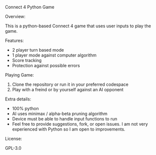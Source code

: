 Connect 4 Python Game



Overview:

This is a python-based Connect 4 game that uses user inputs to play the game.

Features:
 - 2 player turn based mode
 - 1 player mode against computer algorithm
 - Score tracking
 - Protection against possible errors

Playing Game:
1. Clone the repository or run it in your preferred codespace
2. Play with a freind or by yourself against an AI opponent

Extra details:
- 100% python
- AI uses minimax / alpha-beta pruning algorithm
- Device must be able to handle input functions to run
- Feel free to provide suggestions, fork, or open issues. I am
not very experienced with Python so I am open to improvements.

License:

GPL-3.0
